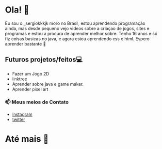# Ola! 👋

Eu sou o _sergiokkkjk moro no Brasil, estou aprendendo programação ainda, mas desde pequeno vejo videos sobre a criaçao de jogos, sites e programas e estou a procura de aprender melhor sobre. Tenho 16 anos e só fiz coisas basicas no java, e agora estou aprendendo css e html. Espero aprender bastante 👋



## Futuros projetos/feitos💻
- Fazer um Jogo 2D
- linktree
- Aprender sobre java e game maker.
- Aprender pixel art

### 📫 Meus meios de Contato
- [Instagram](https://www.instagram.com/_sergiokkkjk/)
- [twitter](https://twitter.com/Hayato_Oshiro)


# Até mais 👋
